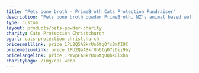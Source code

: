 ```yaml
---
title: "Pets bone broth - PrimeBroth Cats Protection Fundraiser"
description: "Pets bone broth powder PrimeBroth, NZ's animal based wellness drink for pets"
type: custom
layout: products/pets-powder-charity
charity: Cats Protection Christchurch
pgurl: cats-protection-christchurch
pricesmalllink: price_1PU2Q5ABkrUo6tgOfcBmfI9C
pricemediumlink: price_1PU2QaABkrUo6tgO7i6ii9by
pricelargelink: price_1PWvpFABkrUo6tgOQbkGlxhn
charitylogo: /img/cpl.webp
---
```



